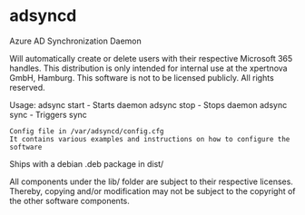 # adsyncd
Azure AD Synchronization Daemon

Will automatically create or delete users with their respective Microsoft 365 handles.
This distribution is only intended for internal use at the xpertnova GmbH, Hamburg.
This software is not to be licensed publicly. All rights reserved.

Usage:
	adsync start - Starts daemon
	adsync stop - Stops daemon
	adsync sync - Triggers sync
	
	Config file in /var/adsyncd/config.cfg
	It contains various examples and instructions on how to configure the software
	
Ships with a debian .deb package in dist/

All components under the lib/ folder are subject to their respective licenses. Thereby, copying and/or modification may not be subject to the copyright of the other software components.
